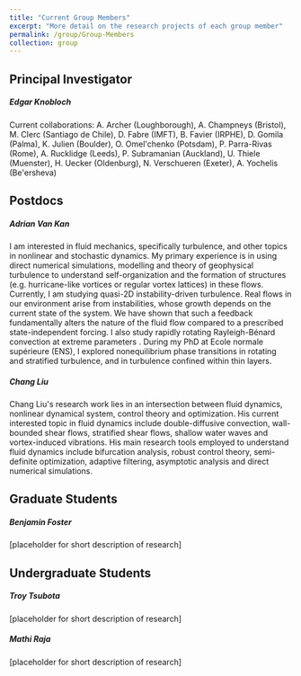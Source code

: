 ```yaml
---
title: "Current Group Members"
excerpt: "More detail on the research projects of each group member"
permalink: /group/Group-Members
collection: group
---
```


Principal Investigator
------
##### Edgar Knobloch
Current collaborations: A. Archer (Loughborough), A. Champneys (Bristol), M. Clerc (Santiago de Chile), D. Fabre (IMFT), B. Favier (IRPHE), D. Gomila (Palma), K. Julien (Boulder), O. Omel'chenko (Potsdam), P. Parra-Rivas (Rome), A. Rucklidge (Leeds), P. Subramanian (Auckland), U. Thiele (Muenster), H. Uecker (Oldenburg), N. Verschueren (Exeter), A. Yochelis (Be'ersheva)

Postdocs
------
##### Adrian Van Kan
I am interested in fluid mechanics, specifically turbulence, and other topics in nonlinear and stochastic dynamics. My primary experience is in using direct numerical simulations, modelling and theory of geophysical turbulence to understand self-organization and the formation of structures (e.g. hurricane-like vortices or regular vortex lattices) in these flows. Currently, I am studying quasi-2D instability-driven turbulence. Real flows in our environment arise from instabilities, whose growth depends on the current state of the system. We have shown that such a feedback fundamentally alters the nature of the fluid flow compared to a prescribed state-independent forcing. I also study rapidly rotating Rayleigh-Bénard convection at extreme parameters . During my PhD at Ecole normale supérieure (ENS), I explored nonequilibrium phase transitions in rotating and stratified turbulence, and in turbulence confined within thin layers.

##### Chang Liu
Chang Liu's research work lies in an intersection between fluid dynamics, nonlinear dynamical system, control theory and optimization. His current interested topic in fluid dynamics include double-diffusive convection, wall-bounded shear flows, stratified shear flows, shallow water waves and vortex-induced vibrations. His main research tools employed to understand fluid dynamics include bifurcation analysis, robust control theory, semi-definite optimization, adaptive filtering, asymptotic analysis and direct numerical simulations. 

Graduate Students
------
##### Benjamin Foster
[placeholder for short description of research]

Undergraduate Students
------
##### Troy Tsubota
[placeholder for short description of research]

##### Mathi Raja
[placeholder for short description of research]
